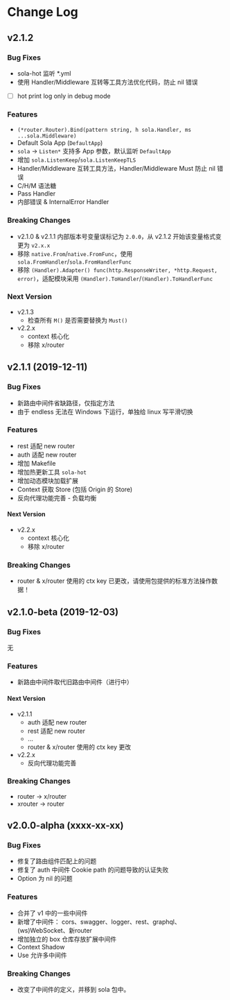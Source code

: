 # Change Log

## v2.1.2

### Bug Fixes

+ sola-hot 监听 *.yml
+ 使用 Handler/Middleware 互转等工具方法优化代码，防止 nil 错误
+ [ ] hot print log only in debug mode

### Features

+ `(*router.Router).Bind(pattern string, h sola.Handler, ms ...sola.Middleware)`
+ Default Sola App (`DefaultApp`)
+ `sola` -> `Listen*` 支持多 App 参数，默认监听 `DefaultApp`
+ 增加 `sola.ListenKeep`/`sola.ListenKeepTLS`
+ Handler/Middleware 互转工具方法，Handler/Middleware Must 防止 nil 错误
+ C/H/M 语法糖
+ Pass Handler
+ 内部错误 & InternalError Handler

### Breaking Changes

+ v2.1.0 & v2.1.1 内部版本号变量误标记为 `2.0.0`，从 v2.1.2 开始该变量格式变更为 `v2.x.x`
+ 移除 `native.From`/`native.FromFunc`，使用 `sola.FromHandler`/`sola.FromHandlerFunc`
+ 移除 `(Handler).Adapter() func(http.ResponseWriter, *http.Request, error)`，适配模块采用 `(Handler).ToHandler`/`(Handler).ToHandlerFunc`

### Next Version

+ v2.1.3
    + 检查所有 `M()` 是否需要替换为 `Must()`
+ v2.2.x
    + context 核心化
    + 移除 x/router

## v2.1.1 (2019-12-11)

### Bug Fixes

+ 新路由中间件省缺路径，仅指定方法
+ 由于 endless 无法在 Windows 下运行，单独给 linux 写平滑切换

### Features

+ rest 适配 new router
+ auth 适配 new router
+ 增加 Makefile
+ 增加热更新工具 `sola-hot`
+ 增加动态模块加载扩展
+ Context 获取 Store (包括 Origin 的 Store)
+ 反向代理功能完善 - 负载均衡

#### Next Version

+ v2.2.x
    + context 核心化
    + 移除 x/router

### Breaking Changes

+ router & x/router 使用的 ctx key 已更改，请使用包提供的标准方法操作数据！

## v2.1.0-beta (2019-12-03)

### Bug Fixes

无

### Features

+ 新路由中间件取代旧路由中间件（进行中）

#### Next Version

+ v2.1.1
    + auth 适配 new router
    + rest 适配 new router
    + ...
    + router & x/router 使用的 ctx key 更改
+ v2.2.x
    + 反向代理功能完善

### Breaking Changes

+ router -> x/router
+ xrouter -> router

## v2.0.0-alpha (xxxx-xx-xx)

### Bug Fixes

+ 修复了路由组件匹配上的问题
+ 修复了 auth 中间件 Cookie path 的问题导致的认证失败
+ Option 为 nil 的问题

### Features

+ 合并了 v1 中的一些中间件
+ 新增了中间件： cors、swagger、logger、rest、graphql、(ws)WebSocket、新router
+ 增加独立的 box 仓库存放扩展中间件
+ Context Shadow
+ Use 允许多中间件

### Breaking Changes

+ 改变了中间件的定义，并移到 sola 包中。
